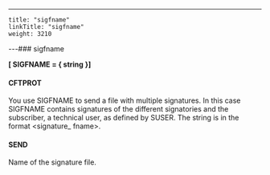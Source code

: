 ---
    title: "sigfname"
    linkTitle: "sigfname"
    weight: 3210
---### sigfname

****[ SIGFNAME = { string }]****

#### CFTPROT

You use SIGFNAME to send a file with multiple signatures. In this case SIGFNAME contains signatures of the different signatories and the subscriber, a technical user, as defined by SUSER. The string is in the format &lt;signature_ fname>.

#### SEND

Name of the signature file.
